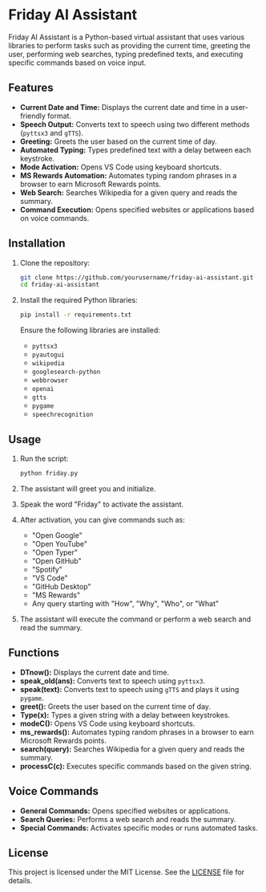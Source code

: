 # Friday AI Assistant

Friday AI Assistant is a Python-based virtual assistant that uses various libraries to perform tasks such as providing the current time, greeting the user, performing web searches, typing predefined texts, and executing specific commands based on voice input.

## Features

- **Current Date and Time:** Displays the current date and time in a user-friendly format.
- **Speech Output:** Converts text to speech using two different methods (`pyttsx3` and `gTTS`).
- **Greeting:** Greets the user based on the current time of day.
- **Automated Typing:** Types predefined text with a delay between each keystroke.
- **Mode Activation:** Opens VS Code using keyboard shortcuts.
- **MS Rewards Automation:** Automates typing random phrases in a browser to earn Microsoft Rewards points.
- **Web Search:** Searches Wikipedia for a given query and reads the summary.
- **Command Execution:** Opens specified websites or applications based on voice commands.

## Installation

1. Clone the repository:
    ```sh
    git clone https://github.com/yourusername/friday-ai-assistant.git
    cd friday-ai-assistant
    ```

2. Install the required Python libraries:
    ```sh
    pip install -r requirements.txt
    ```

    Ensure the following libraries are installed:
    - `pyttsx3`
    - `pyautogui`
    - `wikipedia`
    - `googlesearch-python`
    - `webbrowser`
    - `openai`
    - `gtts`
    - `pygame`
    - `speechrecognition`

## Usage

1. Run the script:
    ```sh
    python friday.py
    ```

2. The assistant will greet you and initialize.

3. Speak the word "Friday" to activate the assistant.

4. After activation, you can give commands such as:
    - "Open Google"
    - "Open YouTube"
    - "Open Typer"
    - "Open GitHub"
    - "Spotify"
    - "VS Code"
    - "GitHub Desktop"
    - "MS Rewards"
    - Any query starting with "How", "Why", "Who", or "What"

5. The assistant will execute the command or perform a web search and read the summary.

## Functions

- **DTnow():** Displays the current date and time.
- **speak_old(ans):** Converts text to speech using `pyttsx3`.
- **speak(text):** Converts text to speech using `gTTS` and plays it using `pygame`.
- **greet():** Greets the user based on the current time of day.
- **Type(x):** Types a given string with a delay between keystrokes.
- **modeC():** Opens VS Code using keyboard shortcuts.
- **ms_rewards():** Automates typing random phrases in a browser to earn Microsoft Rewards points.
- **search(query):** Searches Wikipedia for a given query and reads the summary.
- **processC(c):** Executes specific commands based on the given string.

## Voice Commands

- **General Commands:** Opens specified websites or applications.
- **Search Queries:** Performs a web search and reads the summary.
- **Special Commands:** Activates specific modes or runs automated tasks.

## License

This project is licensed under the MIT License. See the [LICENSE](LICENSE) file for details.
